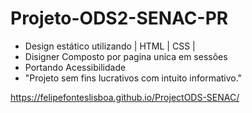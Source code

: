 # Projeto-ODS2-SENAC-PR
- Design estático utilizando | HTML | CSS |
- Disigner Composto por pagina unica em sessões
- Portando Acessibilidade  
- "Projeto sem fins lucrativos com intuito informativo."

https://felipefonteslisboa.github.io/ProjectODS-SENAC/
